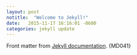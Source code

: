```yaml
---
layout: post
notitle:  "Welcome to Jekyll!"
date:   2015-11-17 16:16:01 -0600
categories: jekyll update
---
```

Front matter from [Jekyll documentation](https://jekyllrb.com/docs/posts/#a-typical-post). {MD041}

<!-- markdownlint-configure-file {
  "line-length": false
} -->
